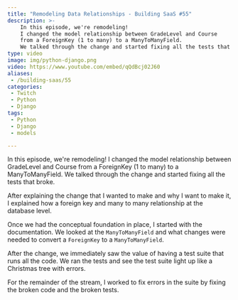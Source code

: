 ```yaml
---
title: "Remodeling Data Relationships - Building SaaS #55"
description: >-
    In this episode, we're remodeling!
    I changed the model relationship between GradeLevel and Course
    from a ForeignKey (1 to many) to a ManyToManyField.
    We talked through the change and started fixing all the tests that broke.
type: video
image: img/python-django.png
video: https://www.youtube.com/embed/qQdBcj02J60
aliases:
 - /building-saas/55
categories:
 - Twitch
 - Python
 - Django
tags:
 - Python
 - Django
 - models

---
```


In this episode, we're remodeling!
I changed the model relationship between GradeLevel and Course
from a ForeignKey (1 to many) to a ManyToManyField.
We talked through the change and started fixing all the tests that broke.

After explaining the change
that I wanted to make
and why I want to make it,
I explained how a foreign key
and many to many relationship
at the database level.

Once we had the conceptual foundation
in place,
I started with the documentation.
We looked at the `ManyToManyField`
and what changes were needed
to convert a `ForeignKey`
to a `ManyToManyField`.

After the change,
we immediately saw the value
of having a test suite
that runs all the code.
We ran the tests
and see the test suite light up
like a Christmas tree
with errors.

For the remainder
of the stream,
I worked to fix errors
in the suite
by fixing the broken code
and the broken tests.
